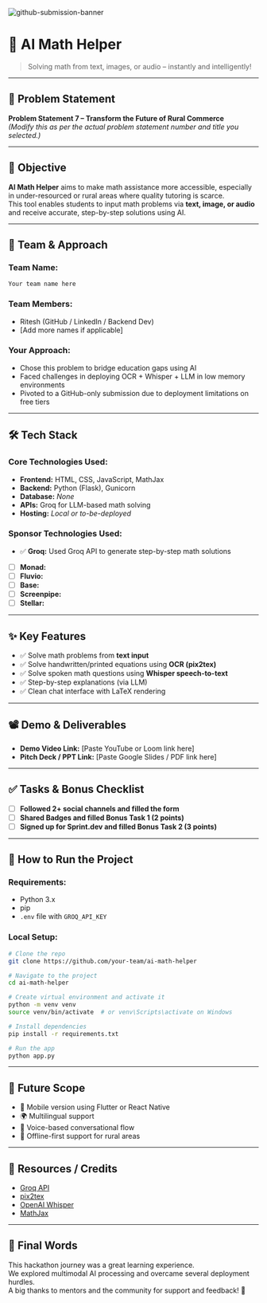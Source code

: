 ![github-submission-banner](https://github.com/user-attachments/assets/a1493b84-e4e2-456e-a791-ce35ee2bcf2f)

# 🧮 AI Math Helper  
> Solving math from text, images, or audio – instantly and intelligently!

---

## 📌 Problem Statement  
**Problem Statement 7 – Transform the Future of Rural Commerce**  
*(Modify this as per the actual problem statement number and title you selected.)*

---

## 🎯 Objective  

**AI Math Helper** aims to make math assistance more accessible, especially in under-resourced or rural areas where quality tutoring is scarce.  
This tool enables students to input math problems via **text, image, or audio** and receive accurate, step-by-step solutions using AI.

---

## 🧠 Team & Approach  

### Team Name:  
`Your team name here`

### Team Members:  
- Ritesh (GitHub / LinkedIn / Backend Dev)  
- [Add more names if applicable]

### Your Approach:  
- Chose this problem to bridge education gaps using AI  
- Faced challenges in deploying OCR + Whisper + LLM in low memory environments  
- Pivoted to a GitHub-only submission due to deployment limitations on free tiers

---

## 🛠️ Tech Stack  

### Core Technologies Used:
- **Frontend:** HTML, CSS, JavaScript, MathJax  
- **Backend:** Python (Flask), Gunicorn  
- **Database:** _None_  
- **APIs:** Groq for LLM-based math solving  
- **Hosting:** _Local or to-be-deployed_  

### Sponsor Technologies Used:
- ✅ **Groq:** Used Groq API to generate step-by-step math solutions  
- [ ] **Monad:**  
- [ ] **Fluvio:**  
- [ ] **Base:**  
- [ ] **Screenpipe:**  
- [ ] **Stellar:**  

---

## ✨ Key Features  

- ✅ Solve math problems from **text input**  
- ✅ Solve handwritten/printed equations using **OCR (pix2tex)**  
- ✅ Solve spoken math questions using **Whisper speech-to-text**  
- ✅ Step-by-step explanations (via LLM)  
- ✅ Clean chat interface with LaTeX rendering

---

## 📽️ Demo & Deliverables  

- **Demo Video Link:** [Paste YouTube or Loom link here]  
- **Pitch Deck / PPT Link:** [Paste Google Slides / PDF link here]  

---

## ✅ Tasks & Bonus Checklist  

- [ ] **Followed 2+ social channels and filled the form**  
- [ ] **Shared Badges and filled Bonus Task 1 (2 points)**  
- [ ] **Signed up for Sprint.dev and filled Bonus Task 2 (3 points)**  

---

## 🧪 How to Run the Project  

### Requirements:
- Python 3.x  
- pip  
- `.env` file with `GROQ_API_KEY`  

### Local Setup:
```bash
# Clone the repo
git clone https://github.com/your-team/ai-math-helper

# Navigate to the project
cd ai-math-helper

# Create virtual environment and activate it
python -m venv venv
source venv/bin/activate  # or venv\Scripts\activate on Windows

# Install dependencies
pip install -r requirements.txt

# Run the app
python app.py
```

---

## 🧬 Future Scope  

- 📱 Mobile version using Flutter or React Native  
- 🌍 Multilingual support  
- 💬 Voice-based conversational flow  
- 🧠 Offline-first support for rural areas  

---

## 📎 Resources / Credits  

- [Groq API](https://groq.com/)  
- [pix2tex](https://github.com/lukas-blecher/LaTeX-OCR)  
- [OpenAI Whisper](https://github.com/openai/whisper)  
- [MathJax](https://www.mathjax.org/)

---

## 🏁 Final Words  

This hackathon journey was a great learning experience.  
We explored multimodal AI processing and overcame several deployment hurdles.  
A big thanks to mentors and the community for support and feedback! 🚀
